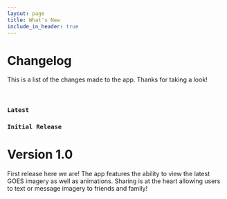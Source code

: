 ```yaml
---
layout: page
title: What's New
include_in_header: true
---
```


# Changelog

This is a list of the changes made to the app. Thanks for taking a look!

<br>

### `Latest`

### `Initial Release`

# **Version 1.0**

First release here we are! The app features the ability to view the latest GOES imagery as well as animations. Sharing is at the heart allowing users to text or message imagery to friends and family!

<br>

